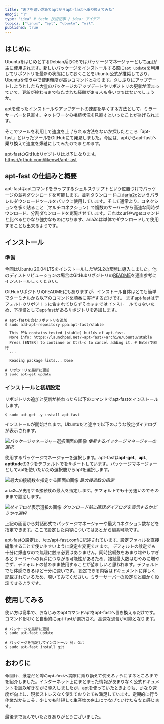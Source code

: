 ```yaml
---
title: "速さを追い求めてaptからapt-fastへ乗り換えてみた"
emoji: "🚄"
type: "idea" # tech: 技術記事 / idea: アイデア
topics: ["linux", "apt", "ubuntu", "wsl"]
published: true
---
```


## はじめに

UbuntuをはじめとするDebian系のOSではパッケージマネージャーとして[apt](https://github.com/Debian/apt)が主に使用されます。新しいパッケージをインストールする際に`apt update`を利用してリポジトリを最新の状態にしておくことをUbuntu公式が推奨しており、Ubuntuを使う中で使用頻度が高いコマンドとなります。久しぶりにアップデートしようとしたら大量のパッケージのアップデートやリポジトリの更新が溜まっていて、更新が終わるまで待たされた経験がある人も多いのではないでしょうか。

aptを使ったインストールやアップデートの速度を早くする方法として、ミラーサーバーを見直す、ネットワークの接続状況を見直すといったことが挙げられます。

そこでツールを利用して速度を上げられる方法をないか探したところ「apt-fast」といったツールをGitHubにて発見しました。今回は、aptからapt-fastへ乗り換えて速度を爆速にしてみたのでまとめます。

apt-fastのGitHubリポジトリは以下になります。
https://github.com/ilikenwf/apt-fast

## apt-fast の仕組みと概要

apt-fastはaptコマンドをラップするシェルスクリプトという位置づけでパッケージの並列ダウンロードを可能します。並列ダウンロードには[aria2c](https://aria2.github.io/index-ja.html)というパラレルダウンロードツールをバックに使用しています。そして通常より、コネクションを多く貼ること（マルチコネクション）で複数のサーバーから高速な同時ダウンロード、分割ダウンロードを実現させています。これはcurlやwgetコマンドと比べるとかなり強力なものになります、aria2cは単体でダウンロードして使用することも出来るようです。

## インストール

### 準備

今回はUbuntu 20.04 LTSをインストールしたWSL2の環境に導入しました。他のディストリビューションの場合はGitHubリポジトリの[README](https://github.com/ilikenwf/apt-fast/blob/master/README.md)を適宜参考にインストールしてください。

GitHubリポジトリのREADMEにもありますが、インストール自体はとても簡単でターミナルから以下のコマンドを順番に実行するだけです。
まずapt-fastはデフォルトのリポジトリに含まれておらずそのままではインストールできないため、下準備としてapt-fastがあるリポジトリを追加します。

```shell
# apt-fastを含むリポジトリを追加
$ sudo add-apt-repository ppa:apt-fast/stable

  This PPA contains tested (stable) builds of apt-fast.
  More info: https://launchpad.net/~apt-fast/+archive/ubuntu/stable
  Press [ENTER] to continue or Ctrl-c to cancel adding it. # Enterで続行
  ...

  Reading package lists... Done

# リポジトリを最新に更新
$ sudo apt-get update
```

### インストールと初期設定

リポジトリの追加と更新が終わったら以下のコマンドでapt-fastをインストールします。

```shell
$ sudo apt-get -y install apt-fast
```

インストールが開始されます。Ubuntuだと途中で以下のような設定ダイアログが表示されます。

![パッケージマネージャー選択画面の画像](/images/fast-aptcommand/image01.png)
*使用するパッケージマネージャーの選択*

使用するパッケージマネージャーを選択します。apt-fastは**apt-get**、**apt**、**aptitude**の3つをデフォルトでをサポートしています。パッケージマネージャーとしてaptを使いたいため選択肢からaptを選択します。

![最大の接続数を指定する画面の画像](/images/fast-aptcommand/image02.png)
*最大接続数の指定*

aria2cが使用する接続数の最大を指定します。デフォルトでも十分速いのでそのままで設定します。

![ダイアログ表示選択の画像](/images/fast-aptcommand/image03.png)
*ダウンロード前に確認ダイアログを表示するかどうかの選択*

上記の画面から対話形式でパッケージマネージャーや最大コネクション数などを指定できます。ここで設定した内容についてはあとから編集可能です。

apt-fastの設定は、/etc/apt-fast.confに記述されています。設定ファイルを直接編集することで使いやすいように設定を変更できます。
デフォルトの設定でも十分に爆速なので無理に触る必要はありません。同時接続数をあまり増やしすぎるとサーバーへの負荷につながる可能性があるため、接続最大数はむやみに増やさず、デフォルトの値のまま使用することが望ましいと思われます。デフォルトでも体感できるほど十分に速いです。
設定できる内容はドキュメントに詳しく記載されているため、覗いてみてください。ミラーサーバーの設定など細かく設定できるようです。

## 使用してみる

使い方は簡単で、おなじみのaptコマンドaptをapt-fastへ置き換えるだけです。コマンドを叩くと自動的にapt-fastが選択され、高速な通信が可能となります。

```shell
# パッケージを最新に更新
$ sudo apt-fast update

# パッケージを指定してインストール 例: Git
$ sudo apt-fast install git
```

## おわりに

今回は、爆速だと噂のapt-fastへ実際に乗り換えて使えるようにするところまでを紹介しました。インターネット上にまとまった情報があまりなく公式ドキュメントを読み解きながら導入しましたが、aptを使っていたときよりも、かなり速度が向上し、現状ストレスなく使えておりとても満足しています。定期的に行う作業だからこそ、少しでも時短して生産性の向上につなげていけたらなと感じます。

最後まで読んでいただきありがとうございました。
